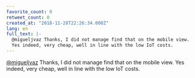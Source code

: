 ```yaml
---
favorite_count: 0
retweet_count: 0
created_at: "2018-11-28T22:26:34.000Z"
lang: en
full_text: |-
  @migueljvaz Thanks, I did not manage find that on the mobile view.
  Yes indeed, very cheap, well in line with the low IoT costs.
---
```


[@migueljvaz](https://twitter.com/migueljvaz) Thanks, I did not manage find that
on the mobile view. Yes indeed, very cheap, well in line with the low IoT costs.
